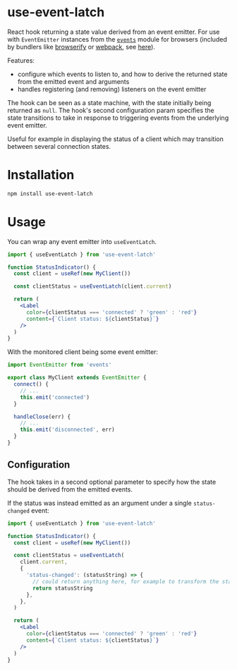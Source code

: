# use-event-latch

React hook returning a state value derived from an event emitter. For use with `EventEmitter` instances from the [`events`](https://github.com/browserify/events) module for browsers (included by bundlers like [browserify](https://github.com/browserify/browserify) or [webpack](https://github.com/webpack/webpack), see [here](https://github.com/browserify/events?tab=readme-ov-file#install)).

Features:
- configure which events to listen to, and how to derive the returned state from the emitted event and arguments
- handles registering (and removing) listeners on the event emitter

The hook can be seen as a state machine, with the state initially being returned as `null`. The hook's second configuration param specifies the state transitions to take in response to triggering events from the underlying event emitter.

Useful for example in displaying the status of a client which may transition between several connection states.

# Installation

```sh
npm install use-event-latch
```

# Usage

You can wrap any event emitter into `useEventLatch`.

```jsx
import { useEventLatch } from 'use-event-latch'

function StatusIndicator() {
  const client = useRef(new MyClient())

  const clientStatus = useEventLatch(client.current)

  return (
    <Label
      color={clientStatus === 'connected' ? 'green' : 'red'}
      content={`Client status: ${clientStatus}`}
    />
  )
}
```

With the monitored client being some event emitter:

```js
import EventEmitter from 'events'

export class MyClient extends EventEmitter {
  connect() {
    // ...
    this.emit('connected')
  }

  handleClose(err) {
    // ...
    this.emit('disconnected', err)
  }
}
```

## Configuration

The hook takes in a second optional parameter to specify how the state should be derived from the emitted events.

If the status was instead emitted as an argument under a single `status-changed` event:

```jsx
import { useEventLatch } from 'use-event-latch'

function StatusIndicator() {
  const client = useRef(new MyClient())

  const clientStatus = useEventLatch(
    client.current,
    {
      'status-changed': (statusString) => {
        // could return anything here, for example to transform the status string
        return statusString
      },
    },
  )

  return (
    <Label
      color={clientStatus === 'connected' ? 'green' : 'red'}
      content={`Client status: ${clientStatus}`}
    />
  )
}
```
